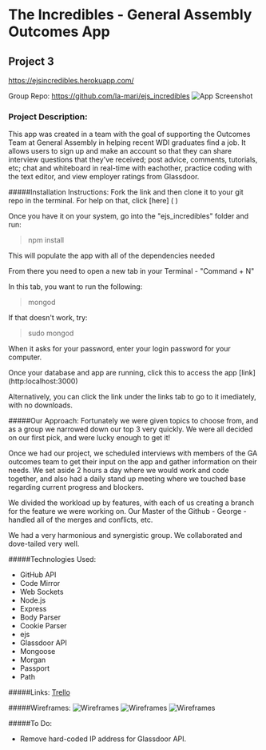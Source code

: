 # The Incredibles - General Assembly Outcomes App
## Project 3
<https://ejsincredibles.herokuapp.com/>

Group Repo: <https://github.com/la-mari/ejs_incredibles>
![App Screenshot](http://i.imgur.com/riTQ3gI.png "Incredibles' App Screenshot")

### Project Description:
This app was created in a team with the goal of supporting the Outcomes Team at General Assembly in helping recent WDI graduates find a job. It allows users to sign up and make an account so that they can share interview questions that they've received; post advice, comments, tutorials, etc; chat and whiteboard in real-time with eachother, practice coding with the text editor, and view employer ratings from Glassdoor.
 
#####Installation Instructions:
Fork the link and then clone it to your git repo in the terminal.  For help on that, click [here] ( )

Once you have it on your system, go into the "ejs_incredibles" folder and run:
> npm install

This will populate the app with all of the dependencies needed

From there you need to open a new tab in your Terminal - "Command + N"

In this tab, you want to run the following:

>mongod

If that doesn't work, try:

>sudo mongod

When it asks for your password, enter your login password for your computer.

Once your database and app are running, click this to access the app [link] (http:localhost:3000)

Alternatively, you can click the link under the links tab to go to it imediately, with no downloads.

#####Our Approach:
Fortunately we were given topics to choose from, and as a group we narrowed down our top 3 very quickly.  We were all decided on our first pick, and were lucky enough to get it!

Once we had our project, we scheduled interviews with members of the GA outcomes team to get their input on the app and gather information on their needs. We set aside 2 hours a day where we would work and code together, and also had a daily stand up meeting where we touched base regarding current progress and blockers.

We divided the workload up by features, with each of us creating a branch for the feature we were working on.  Our Master of the Github - George - handled all of the merges and conflicts, etc.

We had a very harmonious and synergistic group.  We collaborated and dove-tailed very well. 

#####Technologies Used:
* GitHub API
* Code Mirror
* Web Sockets
* Node.js
* Express
* Body Parser
* Cookie Parser
* ejs
* Glassdoor API
* Mongoose
* Morgan
* Passport
* Path

#####Links:
[Trello](https://trello.com/b/TlbEq6wv/coming-out-of-ga)

#####Wireframes:
![Wireframes](http://i.imgur.com/kVkN4nG.png "Chat and whiteboard view")
![Wireframes](http://i.imgur.com/Qv3Huyw.png "Interview Questions View")
![Wireframes](http://i.imgur.com/pbqz8CE.png "Posts view")

#####To Do:
* Remove hard-coded IP address for Glassdoor API.




